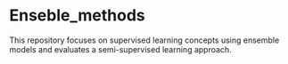 # Enseble_methods
This repository focuses on supervised learning concepts using ensemble models and evaluates a semi-supervised learning approach.
